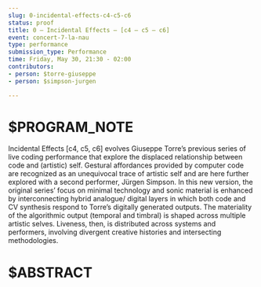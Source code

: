 ```yaml
---
slug: 0-incidental-effects-c4-c5-c6
status: proof
title: 0 – Incidental Effects – [c4 – c5 – c6]
event: concert-7-la-nau
type: performance
submission_type: Performance
time: Friday, May 30, 21:30 - 02:00
contributors:
- person: $torre-giuseppe
- person: $simpson-jurgen

---
```


# $PROGRAM_NOTE

Incidental Effects [c4, c5, c6] evolves Giuseppe Torre’s previous series of live coding
performance that explore the displaced relationship between code and (artistic) self.
Gestural affordances provided by computer code are recognized as an unequivocal trace of
artistic self and are here further explored with a second performer, Jürgen Simpson. In this
new version, the original series’ focus on minimal technology and sonic material is
enhanced by interconnecting hybrid analogue/ digital layers in which both code and CV
synthesis respond to Torre’s digitally generated outputs. The materiality of the algorithmic
output (temporal and timbral) is shaped across multiple artistic selves. Liveness, then, is
distributed across systems and performers, involving divergent creative histories and
intersecting methodologies.

# $ABSTRACT



